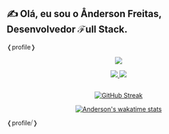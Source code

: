 ## &#9997; Olá, eu sou o &#8491;nderson Freitas, Desenvolvedor &#8497;ull Stack.

&#x276C;profile&#x276D;
<p align="center">
  <a href="">
    <img src="https://skillicons.dev/icons?i=git,html,css,js,jquery,bootstrap,django,figma,kotlin,linux,mysql,postman,py,vscode" />
  </a>
</p>
<div align="center"> 
    <a href="mailto:freitas.dev@proton.me"  target="_blank">
      <img src="https://img.shields.io/badge/-Mail-%23333?style=for-the-badge&logo=gmail&logoColor=white">
    </a>
    <a href="https://www.linkedin.com/in/anderson-freitas-736419230/" target="_blank">
      <img src="https://img.shields.io/badge/-LinkedIn-%230077B5?style=for-the-badge&logo=linkedin&logoColor=white" target="_blank">
    </a>
</div>

##
<!--
<div align="center">
  <a href="https://freitascodes.me">
  
  [![Anderson Freitas' GitHub Stats](https://github-readme-stats-ffpu2527p-freitasanderson.vercel.app/api?username=freitasanderson&show_icons=true&include_all_commits=true&bg_color=000021&theme=transparent&title_color=C3DD00&text_color=C3DD00)](https://freitascodes.me)

  </a>
</div> 
-->
<div align="center">
  <a href="https://freitascodes.me">
      
  [![GitHub Streak](https://github-readme-streak-stats-two-drab.vercel.app?user=freitasanderson&theme=navy-gear&card_width=350&border_radius=5&locale=pt_BR&date_format=j%20M%5B%20Y%5D&border=D8ECF6)](https://freitascodes.me)
  </a>
</div> 
<div align="center">
  <a href="https://freitascodes.me">
 
  ![Anderson's wakatime stats](https://github-readme-stats-freitasanderson.vercel.app/api/wakatime?username=freitasanderson&layout=compact&bg_color=000021&title_color=C3DD00&text_color=fff)
 </a>
</div> 
 &#x276C;profile⧸&#x276D;
